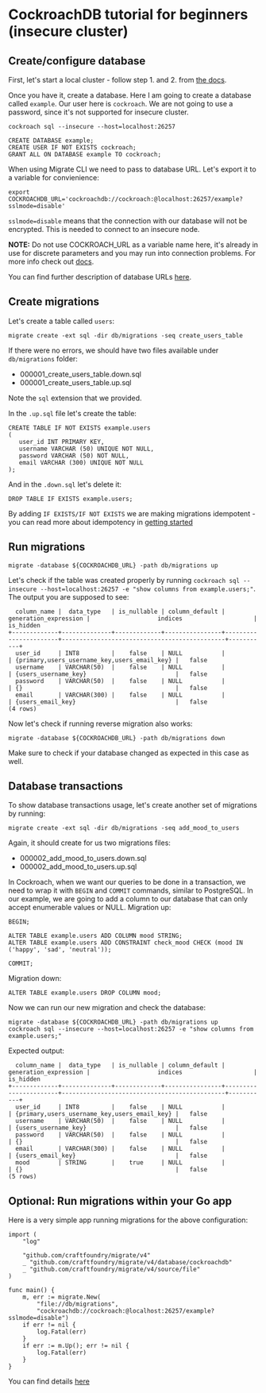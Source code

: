 # CockroachDB tutorial for beginners (insecure cluster)

## Create/configure database

First, let's start a local cluster - follow step 1. and 2. from [the docs](https://www.cockroachlabs.com/docs/stable/start-a-local-cluster.html#step-1-start-the-first-node).

Once you have it, create a database. Here I am going to create a database called `example`.
Our user here is `cockroach`. We are not going to use a password, since it's not supported for insecure cluster.

```
cockroach sql --insecure --host=localhost:26257
```

```
CREATE DATABASE example;
CREATE USER IF NOT EXISTS cockroach;
GRANT ALL ON DATABASE example TO cockroach;
```

When using Migrate CLI we need to pass to database URL. Let's export it to a variable for convienience:

```
export COCKROACHDB_URL='cockroachdb://cockroach:@localhost:26257/example?sslmode=disable'
```

`sslmode=disable` means that the connection with our database will not be encrypted. This is needed to connect to an insecure node.

**NOTE:** Do not use COCKROACH_URL as a variable name here, it's already in use for discrete parameters and you may run into connection problems. For more info check out [docs](https://www.cockroachlabs.com/docs/stable/connection-parameters.html#connect-using-discrete-parameters).

You can find further description of database URLs [here](README.md#database-urls).

## Create migrations

Let's create a table called `users`:

```
migrate create -ext sql -dir db/migrations -seq create_users_table
```

If there were no errors, we should have two files available under `db/migrations` folder:

- 000001_create_users_table.down.sql
- 000001_create_users_table.up.sql

Note the `sql` extension that we provided.

In the `.up.sql` file let's create the table:

```
CREATE TABLE IF NOT EXISTS example.users
(
   user_id INT PRIMARY KEY,
   username VARCHAR (50) UNIQUE NOT NULL,
   password VARCHAR (50) NOT NULL,
   email VARCHAR (300) UNIQUE NOT NULL
);
```

And in the `.down.sql` let's delete it:

```
DROP TABLE IF EXISTS example.users;
```

By adding `IF EXISTS/IF NOT EXISTS` we are making migrations idempotent - you can read more about idempotency in [getting started](GETTING_STARTED.md#create-migrations)

## Run migrations

```
migrate -database ${COCKROACHDB_URL} -path db/migrations up
```

Let's check if the table was created properly by running `cockroach sql --insecure --host=localhost:26257 -e "show columns from example.users;"`.
The output you are supposed to see:

```
  column_name |  data_type   | is_nullable | column_default | generation_expression |                   indices                    | is_hidden
+-------------+--------------+-------------+----------------+-----------------------+----------------------------------------------+-----------+
  user_id     | INT8         |    false    | NULL           |                       | {primary,users_username_key,users_email_key} |   false
  username    | VARCHAR(50)  |    false    | NULL           |                       | {users_username_key}                         |   false
  password    | VARCHAR(50)  |    false    | NULL           |                       | {}                                           |   false
  email       | VARCHAR(300) |    false    | NULL           |                       | {users_email_key}                            |   false
(4 rows)
```

Now let's check if running reverse migration also works:

```
migrate -database ${COCKROACHDB_URL} -path db/migrations down
```

Make sure to check if your database changed as expected in this case as well.

## Database transactions

To show database transactions usage, let's create another set of migrations by running:

```
migrate create -ext sql -dir db/migrations -seq add_mood_to_users
```

Again, it should create for us two migrations files:

- 000002_add_mood_to_users.down.sql
- 000002_add_mood_to_users.up.sql

In Cockroach, when we want our queries to be done in a transaction, we need to wrap it with `BEGIN` and `COMMIT` commands, similar to PostgreSQL.
In our example, we are going to add a column to our database that can only accept enumerable values or NULL.
Migration up:

```
BEGIN;

ALTER TABLE example.users ADD COLUMN mood STRING;
ALTER TABLE example.users ADD CONSTRAINT check_mood CHECK (mood IN ('happy', 'sad', 'neutral'));

COMMIT;
```

Migration down:

```
ALTER TABLE example.users DROP COLUMN mood;
```

Now we can run our new migration and check the database:

```
migrate -database ${COCKROACHDB_URL} -path db/migrations up
cockroach sql --insecure --host=localhost:26257 -e "show columns from example.users;"
```

Expected output:

```
  column_name |  data_type   | is_nullable | column_default | generation_expression |                   indices                    | is_hidden
+-------------+--------------+-------------+----------------+-----------------------+----------------------------------------------+-----------+
  user_id     | INT8         |    false    | NULL           |                       | {primary,users_username_key,users_email_key} |   false
  username    | VARCHAR(50)  |    false    | NULL           |                       | {users_username_key}                         |   false
  password    | VARCHAR(50)  |    false    | NULL           |                       | {}                                           |   false
  email       | VARCHAR(300) |    false    | NULL           |                       | {users_email_key}                            |   false
  mood        | STRING       |    true     | NULL           |                       | {}                                           |   false
(5 rows)
```

## Optional: Run migrations within your Go app

Here is a very simple app running migrations for the above configuration:

```
import (
	"log"

	"github.com/craftfoundry/migrate/v4"
	_ "github.com/craftfoundry/migrate/v4/database/cockroachdb"
	_ "github.com/craftfoundry/migrate/v4/source/file"
)

func main() {
	m, err := migrate.New(
		"file://db/migrations",
		"cockroachdb://cockroach:@localhost:26257/example?sslmode=disable")
	if err != nil {
		log.Fatal(err)
	}
	if err := m.Up(); err != nil {
		log.Fatal(err)
	}
}
```

You can find details [here](README.md#use-in-your-go-project)
